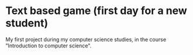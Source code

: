 # Text based game (first day for a new student)

My first project during my computer science studies, in the course "Introduction to computer science".

